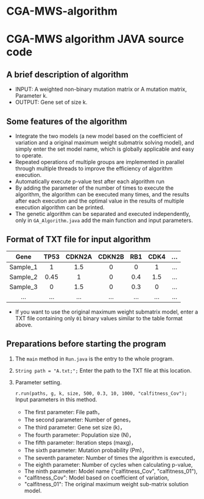 # CGA-MWS-algorithm

# CGA-MWS algorithm JAVA source code

## A brief description of algorithm

* INPUT: A weighted non-binary mutation matrix or A mutation matrix, Parameter k.
* OUTPUT: Gene set of size k.

## Some features of the algorithm

* Integrate the two models (a new model based on the coefficient of variation and a original maximum weight submatrix solving model), and simply enter the set model name, which is globally applicable and easy to operate.
* Repeated operations of multiple groups are implemented in parallel through multiple threads to improve the efficiency of algorithm execution.
* Automatically execute p-value test after each algorithm run
* By adding the parameter of the number of times to execute the algorithm, the algorithm can be executed many times, and the results after each execution and the optimal value in the results of multiple execution algorithm can be printed.
* The genetic algorithm can be separated and executed independently, only in `GA_Algorithm.java` add the main function and input parameters.

## Format of TXT file for input algorithm
| Gene | TP53 | CDKN2A | CDKN2B| RB1 | CDK4| … |
| :--: | :--: | :--: | :--: | :--: | :--: | :--: |
| Sample_1 | 1 | 1.5 | 0 | 0 | 1 | … |
| Sample_2 | 0.45 | 1 | 0 | 0.4 | 1.5 | … |
| Sample_3 | 0 | 1.5 | 0 | 0.3 | 0 | … |
| … | … | … | … | … | … | … |
* If you want to use the original maximum weight submatrix model, enter a TXT file containing only `01` binary values similar to the table format above.

## Preparations before starting the program

1. The `main` method in `Run.java` is the entry to the whole program.

2. `String path = "A.txt;";` Enter the path to the TXT file at this location.

3. Parameter setting.

      `r.run(paths, g, k, size, 500, 0.3, 10, 1000, "calfitness_Cov");` Input parameters in this method.

   * The first   parameter:  File path，
   * The second  parameter:  Number of genes，
   * The third   parameter:  Gene set size (k)，
   * The fourth  parameter:  Population size (N)，
   * The fifth   parameter:  Iteration steps (maxg)，
   * The sixth   parameter:  Mutation probability (Pm)，
   * The seventh parameter:  Number of times the algorithm is executed，
   * The eighth  parameter:  Number of cycles when calculating p-value,
   * The ninth   parameter:  Model name ("calfitness_Cov", "calfitness_01"),
   * "calfitness_Cov": Model based on coefficient of variation,
   * "calfitness_01":  The original maximum weight sub-matrix solution model.
